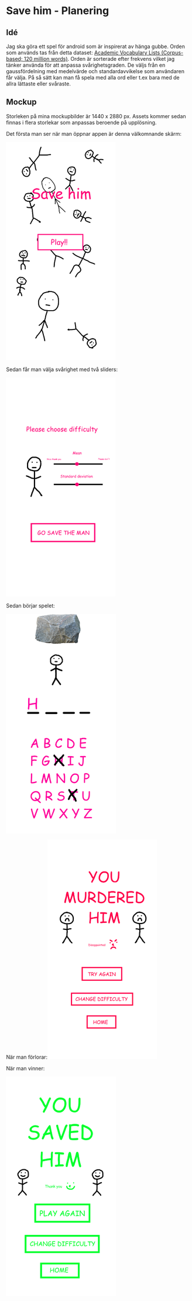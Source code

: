 # Save him - Planering

## Idé

Jag ska göra ett spel för android som är inspirerat av hänga gubbe. Orden som används tas från detta dataset: [Academic Vocabulary Lists (Corpus-based; 120 million words)](https://www.academicvocabulary.info/). Orden är sorterade efter frekvens vilket jag tänker använda för att anpassa svårighetsgraden. De väljs från en gaussfördelning med medelvärde och standardavvikelse som användaren får välja. På så sätt kan man få spela med alla ord eller t.ex bara med de allra lättaste eller svåraste.

## Mockup

Storleken på mina mockupbilder är 1440 x 2880 px. Assets kommer sedan finnas i flera storlekar som anpassas beroende på upplösning.

Det första man ser när man öppnar appen är denna välkomnande skärm:

<img title="" src="Mockups/Start screen.png" alt="" data-align="center" width="298">

Sedan får man välja svårighet med två sliders:

<img title="" src="Mockups/Choose difficulty.png" alt="" width="299" data-align="center">

Sedan börjar spelet:

<img title="" src="Mockups/Gameplay.png" alt="" width="300" data-align="center">

När man förlorar:<img title="" src="Mockups/Game over.png" alt="" width="300" data-align="center">

När man vinner:

<img title="" src="Mockups/You won.png" alt="" width="300" data-align="center">
